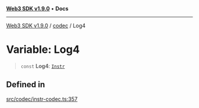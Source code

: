 [**Web3 SDK v1.9.0**](../../../README.md) • **Docs**

***

[Web3 SDK v1.9.0](../../../globals.md) / [codec](../README.md) / Log4

# Variable: Log4

> `const` **Log4**: [`Instr`](../type-aliases/Instr.md)

## Defined in

[src/codec/instr-codec.ts:357](https://github.com/Mystic-Nayy/alephium-web3/blob/c1afd789a197ce5fe21f08c2965942090157c33d/packages/web3/src/codec/instr-codec.ts#L357)

